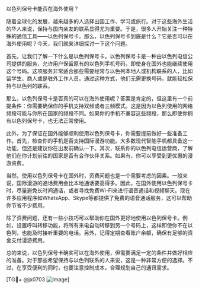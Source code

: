 以色列保号卡能否在海外使用？

随着全球化的发展，越来越多的人选择出国工作、学习或旅行。对于这些海外生活的华人来说，保持与国内亲友的联系显得尤为重要。于是，很多人开始关注一种特殊的通信工具——以色列保号卡。那么，以色列保号卡到底是什么？它是否可以在海外使用呢？今天，我们就来详细探讨一下这个问题。

首先，让我们了解一下什么是以色列保号卡。以色列保号卡是一种由以色列电信公司提供的服务，允许用户保留原有的以色列手机号码，即使身在国外也能继续使用这个号码。这项服务非常适合那些需要经常与以色列本地人或机构联系的人，比如留学生、商人或是驻外工作人员。通过这种方式，他们无需更换号码，就能轻松保持与以色列的联系。

那么，以色列保号卡是否真的可以在海外使用呢？答案是肯定的，但这里有一个前提条件：你需要确保你的手机支持双频或者三频模式。这是因为以色列使用的网络频段可能与你所在国家的频段不同。如果你的手机不兼容这些频段，那么即使你拥有以色列保号卡，也无法正常使用。

此外，为了保证在国外能够顺利使用以色列保号卡，你需要提前做好一些准备工作。首先，检查你的手机是否支持国际漫游功能。大多数现代智能手机都具备这一功能，但还是建议你在出发前确认一下。其次，联系你的以色列电信运营商，了解他们在你计划前往的国家是否有合作伙伴关系。如果有，你可以享受到更优惠的漫游资费。

当然，使用以色列保号卡在国外时，资费问题也是一个需要考虑的因素。一般来说，国际漫游的通话费用会比本地通话要高得多。因此，在国外使用以色列保号卡时，尽量避免长时间通话，或者寻找免费Wi-Fi来进行语音通话和视频聊天。现在许多应用程序如WhatsApp、Skype等都提供了免费的语音通话服务，这可以帮助你节省不少费用。

除了资费问题，还有一些小技巧可以帮助你在国外更好地使用以色列保号卡。例如，设置呼叫转移功能，将所有来电自动转移到另一个号码上，这样即使你不在以色列，也能及时接听重要的电话。另外，记得定期查看账户余额，确保有足够的资金支付漫游费用。

总的来说，以色列保号卡确实可以在海外使用，但需要满足一定的条件并做好相应的准备。对于那些希望保持与以色列联系的人来说，这是一种非常方便的选择。不过，在享受便利的同时，也要注意控制成本，合理规划自己的通讯需求。

[TG💪+ @jx0703 ![Image](https://github.com/user-attachments/assets/dbca1d08-cadb-493c-b0ec-ad6f7a83f270)]